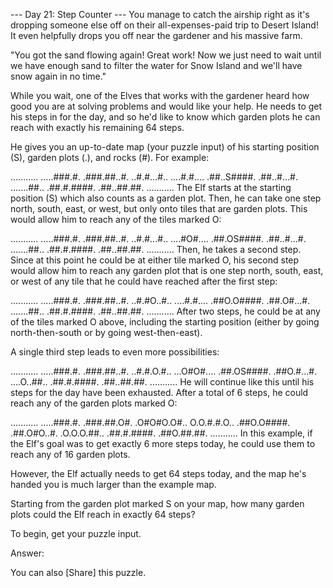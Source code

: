 --- Day 21: Step Counter ---
You manage to catch the airship right as it's dropping someone else off on their all-expenses-paid trip to Desert
Island! It even helpfully drops you off near the gardener and his massive farm.

"You got the sand flowing again! Great work! Now we just need to wait until we have enough sand to filter the water for
Snow Island and we'll have snow again in no time."

While you wait, one of the Elves that works with the gardener heard how good you are at solving problems and would like
your help. He needs to get his steps in for the day, and so he'd like to know which garden plots he can reach with
exactly his remaining 64 steps.

He gives you an up-to-date map (your puzzle input) of his starting position (S), garden plots (.), and rocks (#). For
example:

...........
.....###.#.
.###.##..#.
..#.#...#..
....#.#....
.##..S####.
.##..#...#.
.......##..
.##.#.####.
.##..##.##.
...........
The Elf starts at the starting position (S) which also counts as a garden plot. Then, he can take one step north, south,
east, or west, but only onto tiles that are garden plots. This would allow him to reach any of the tiles marked O:

...........
.....###.#.
.###.##..#.
..#.#...#..
....#O#....
.##.OS####.
.##..#...#.
.......##..
.##.#.####.
.##..##.##.
...........
Then, he takes a second step. Since at this point he could be at either tile marked O, his second step would allow him
to reach any garden plot that is one step north, south, east, or west of any tile that he could have reached after the
first step:

...........
.....###.#.
.###.##..#.
..#.#O..#..
....#.#....
.##O.O####.
.##.O#...#.
.......##..
.##.#.####.
.##..##.##.
...........
After two steps, he could be at any of the tiles marked O above, including the starting position (either by going
north-then-south or by going west-then-east).

A single third step leads to even more possibilities:

...........
.....###.#.
.###.##..#.
..#.#.O.#..
...O#O#....
.##.OS####.
.##O.#...#.
....O..##..
.##.#.####.
.##..##.##.
...........
He will continue like this until his steps for the day have been exhausted. After a total of 6 steps, he could reach any
of the garden plots marked O:

...........
.....###.#.
.###.##.O#.
.O#O#O.O#..
O.O.#.#.O..
.##O.O####.
.##.O#O..#.
.O.O.O.##..
.##.#.####.
.##O.##.##.
...........
In this example, if the Elf's goal was to get exactly 6 more steps today, he could use them to reach any of 16 garden
plots.

However, the Elf actually needs to get 64 steps today, and the map he's handed you is much larger than the example map.

Starting from the garden plot marked S on your map, how many garden plots could the Elf reach in exactly 64 steps?

To begin, get your puzzle input.

Answer:

You can also [Share] this puzzle.
